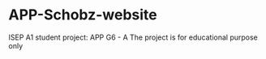 # APP-Schobz-website
ISEP A1 student project: APP G6 - A
The project is for educational purpose only

